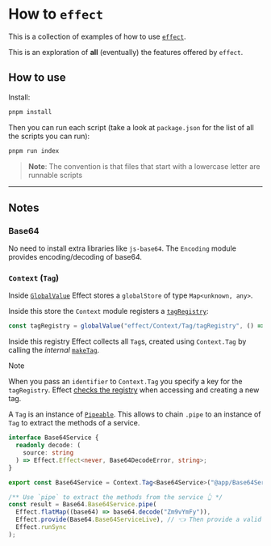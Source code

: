 # How to `effect`
This is a collection of examples of how to use [`effect`](https://github.com/Effect-TS/effect).

This is an exploration of **all** (eventually) the features offered by `effect`.

## How to use
Install:

```bash
pnpm install
```

Then you can run each script (take a look at `package.json` for the list of all the scripts you can run):

```bash
pnpm run index
```

> **Note**: The convention is that files that start with a lowercase letter are runnable scripts

***

## Notes

### Base64
No need to install extra libraries like `js-base64`. The `Encoding` module provides encoding/decoding of base64.

### `Context` (`Tag`)
Inside [`GlobalValue`](https://github.com/Effect-TS/effect/blob/main/packages/effect/src/GlobalValue.ts#L17) Effect stores a `globalStore` of type `Map<unknown, any>`.

Inside this store the `Context` module registers a [`tagRegistry`](https://github.com/Effect-TS/effect/blob/14e4393ebe3ba2635c73297bf7cd6750c883e669/packages/effect/src/internal/context.ts#L59):

```ts
const tagRegistry = globalValue("effect/Context/Tag/tagRegistry", () => new Map<any, C.Tag<any, any>>())
```

Inside this registry Effect collects all `Tag`s, created using `Context.Tag` by calling the *internal* [`makeTag`](https://github.com/Effect-TS/effect/blob/14e4393ebe3ba2635c73297bf7cd6750c883e669/packages/effect/src/internal/context.ts#L62).

> [!Note]
> When you pass an `identifier` to `Context.Tag` you specify a key for the `tagRegistry`. Effect [checks the registry](https://github.com/Effect-TS/effect/blob/14e4393ebe3ba2635c73297bf7cd6750c883e669/packages/effect/src/internal/context.ts#L63-L65) when accessing and creating a new tag.

A `Tag` is an instance of [`Pipeable`](https://github.com/Effect-TS/effect/blob/main/packages/effect/src/Pipeable.ts#L9). This allows to chain `.pipe` to an instance of `Tag` to extract the methods of a service.

```ts
interface Base64Service {
  readonly decode: (
    source: string
  ) => Effect.Effect<never, Base64DecodeError, string>;
}

export const Base64Service = Context.Tag<Base64Service>("@app/Base64Service");

/** Use `pipe` to extract the methods from the service 👆 */
const result = Base64.Base64Service.pipe(
  Effect.flatMap((base64) => base64.decode("Zm9vYmFy")),
  Effect.provide(Base64.Base64ServiceLive), // 👈 Then provide a valid instance
  Effect.runSync
);
```